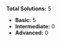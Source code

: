 **Total Solutions:** 5

- **Basic:**        5
- **Intermediate:**        0
- **Advanced:**        0

